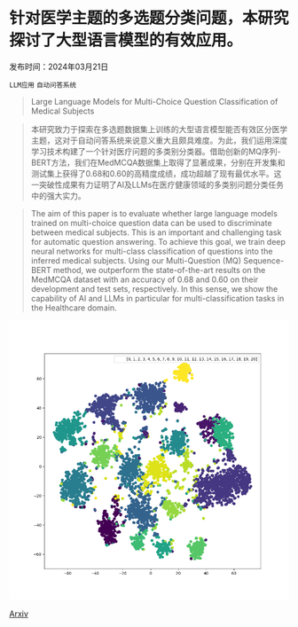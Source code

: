 # 针对医学主题的多选题分类问题，本研究探讨了大型语言模型的有效应用。

发布时间：2024年03月21日

`LLM应用` `自动问答系统`

> Large Language Models for Multi-Choice Question Classification of Medical Subjects

> 本研究致力于探索在多选题数据集上训练的大型语言模型能否有效区分医学主题，这对于自动问答系统来说意义重大且颇具难度。为此，我们运用深度学习技术构建了一个针对医疗问题的多类别分类器。借助创新的MQ序列-BERT方法，我们在MedMCQA数据集上取得了显著成果，分别在开发集和测试集上获得了0.68和0.60的高精度成绩，成功超越了现有最优水平。这一突破性成果有力证明了AI及LLMs在医疗健康领域的多类别问题分类任务中的强大实力。

> The aim of this paper is to evaluate whether large language models trained on multi-choice question data can be used to discriminate between medical subjects. This is an important and challenging task for automatic question answering. To achieve this goal, we train deep neural networks for multi-class classification of questions into the inferred medical subjects. Using our Multi-Question (MQ) Sequence-BERT method, we outperform the state-of-the-art results on the MedMCQA dataset with an accuracy of 0.68 and 0.60 on their development and test sets, respectively. In this sense, we show the capability of AI and LLMs in particular for multi-classification tasks in the Healthcare domain.

![针对医学主题的多选题分类问题，本研究探讨了大型语言模型的有效应用。](../../../paper_images/2403.14582/LLM_TSNE-Test-10epochs.png)

[Arxiv](https://arxiv.org/abs/2403.14582)